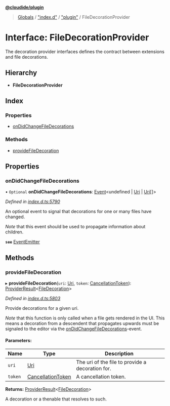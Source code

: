 **[@cloudide/plugin](../README.md)**

> [Globals](../README.md) / ["index.d"](../modules/_index_d_.md) / ["plugin"](../modules/_index_d_._plugin_.md) / FileDecorationProvider

# Interface: FileDecorationProvider

The decoration provider interfaces defines the contract between extensions and
file decorations.

## Hierarchy

* **FileDecorationProvider**

## Index

### Properties

* [onDidChangeFileDecorations](_index_d_._plugin_.filedecorationprovider.md#ondidchangefiledecorations)

### Methods

* [provideFileDecoration](_index_d_._plugin_.filedecorationprovider.md#providefiledecoration)

## Properties

### onDidChangeFileDecorations

• `Optional` **onDidChangeFileDecorations**: [Event](_index_d_._plugin_.event.md)\<undefined \| [Uri](../classes/_index_d_._plugin_.uri.md) \| [Uri](../classes/_index_d_._plugin_.uri.md)[]>

*Defined in [index.d.ts:5790](https://github.com/shuyaqian/cloudide-plugin-api/blob/57a3a2a/index.d.ts#L5790)*

An optional event to signal that decorations for one or many files have changed.

*Note* that this event should be used to propagate information about children.

**`see`** [EventEmitter](#EventEmitter)

## Methods

### provideFileDecoration

▸ **provideFileDecoration**(`uri`: [Uri](../classes/_index_d_._plugin_.uri.md), `token`: [CancellationToken](_index_d_._plugin_.cancellationtoken.md)): [ProviderResult](../modules/_index_d_._plugin_.md#providerresult)\<[FileDecoration](../classes/_index_d_._plugin_.filedecoration.md)>

*Defined in [index.d.ts:5803](https://github.com/shuyaqian/cloudide-plugin-api/blob/57a3a2a/index.d.ts#L5803)*

Provide decorations for a given uri.

*Note* that this function is only called when a file gets rendered in the UI.
This means a decoration from a descendent that propagates upwards must be signaled
to the editor via the [onDidChangeFileDecorations](#FileDecorationProvider.onDidChangeFileDecorations)-event.

#### Parameters:

Name | Type | Description |
------ | ------ | ------ |
`uri` | [Uri](../classes/_index_d_._plugin_.uri.md) | The uri of the file to provide a decoration for. |
`token` | [CancellationToken](_index_d_._plugin_.cancellationtoken.md) | A cancellation token. |

**Returns:** [ProviderResult](../modules/_index_d_._plugin_.md#providerresult)\<[FileDecoration](../classes/_index_d_._plugin_.filedecoration.md)>

A decoration or a thenable that resolves to such.
